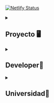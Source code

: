 [![Netlify Status](https://api.netlify.com/api/v1/badges/23173cbf-9b8b-4a6d-9413-733dc5d1abf8/deploy-status)](https://craftyaccs.netlify.app/)

<details>
<summary>

## Proyecto 🖥️

</summary>

<p>
El proyecto es un e-commerce producto de un proyecto final de CODERHOUSE. 
Se realizó con la estrategia de diseño "Mobile First".
Se utilizaron tecnologías como:

▫️ HTML5
▫️ CSS
▫️ Preprocessors (SASS)
▫️ JavaScript
▫️ React. JS

El proyecto fue inicializado con:
🏷️ [Create-React-App](https://create-react-app.dev/docs/getting-started/)

Los packages instalados son los siguientes:

▫️ [React-tostify](https://www.npmjs.com/package/react-toastify)
▫ [Validator](https://www.npmjs.com/package/validator)

Para inicializar el proyecto en tu equipo local, debes clonarlo o hacerle un fork al repositorio.

    git clone https://github.com/GaloMegg/CRAFTYACCS__Meggiolaro.git

Una vez clonado, deberá moverse a la carpeta creada.

    cd CRAFTYACCS__Meggiolaro

Ya posicionado en la carpeta clonada, deberá correr el comando:

    npm i

Una vez instalados los módulos corra el siguiente comando

    npm start

Se abrirá un LocalHost en su navegador predeterminado.

¡Y estás listo! 🚀

⭕ Flow de la compra [YouTube](https://youtu.be/a7xDqxFMbYg)

#### Crafty Accesorios

[@CraftyAccs](https://www.instagram.com/craftyaccs/)

</p>

</details>

<details>

<summary>

## Developer🔹

</summary>

<p>

#### Galo Meggiolaro

> "Front-end developer en eterno entrenamiento"

**[Linked-In](https://www.linkedin.com/in/galomeggiolaro/)
[Twitter](https://twitter.com/Wtscrackin)**

</p>

</details>

<details><summary>

## Universidad💮

</summary>

<p>

#### CODERHOUSE

> _Democratizando la educación_ > [CODERHOUSE](https://www.coderhouse.com/)

</p>

</details>
